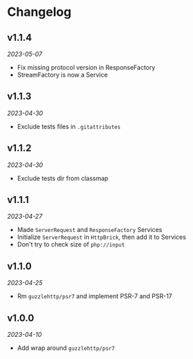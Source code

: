 # Changelog

## v1.1.4

*2023-05-07*

- Fix missing protocol version in ResponseFactory
- StreamFactory is now a Service

## v1.1.3

*2023-04-30*

- Exclude tests files in `.gitattributes`

## v1.1.2

*2023-04-30*

- Exclude tests dir from classmap

## v1.1.1

*2023-04-27*

- Made `ServerRequest` and `ResponseFactory` Services
- Initialize `ServerRequest` in `HttpBrick`, then add it to Services
- Don't try to check size of `php://input`

## v1.1.0

*2023-04-25*

- Rm `guzzlehttp/psr7` and implement PSR-7 and PSR-17

## v1.0.0

*2023-04-10*

- Add wrap around `guzzlehttp/psr7`
